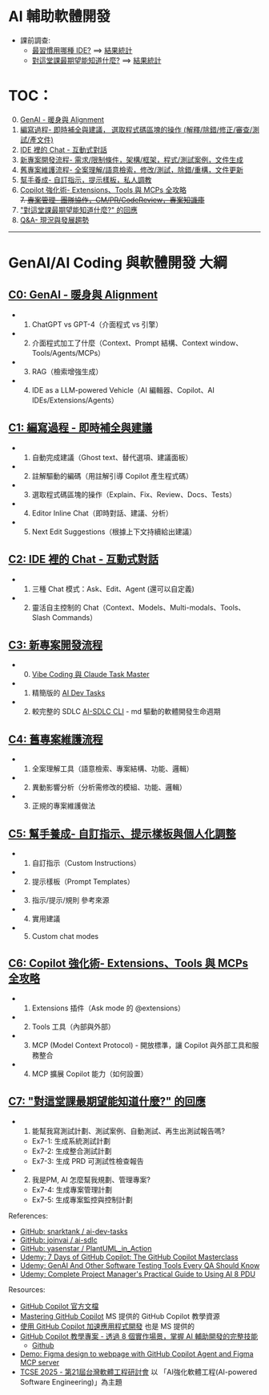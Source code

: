 # AI 輔助軟體開發

* 課前調查:
  - [最習慣用哪種 IDE?](https://app.sli.do/event/gSBDUPTcSFmjjwpNsWEJfN)  ==> [結果統計](https://wall.sli.do/event/gSBDUPTcSFmjjwpNsWEJfN?section=427eca0c-807a-4920-9a8b-049390d71538)
  - [對這堂課最期望能知道什麼?](https://app.sli.do/event/2vi8reg8mayKLt5G93pKGK)  ==> [結果統計](https://wall.sli.do/event/2vi8reg8mayKLt5G93pKGK?section=51d6e4b6-54cb-47b9-8cb0-458c992eef6c)


# TOC： 	

0. [GenAI - 暖身與 Alignment](C0.md)
1. [編寫過程- 即時補全與建議， 選取程式碼區塊的操作 (解釋/除錯/修正/審查/測試/產文件)](C1.md)
2. [IDE 裡的 Chat - 互動式對話](C2.md)
3. [新專案開發流程- 需求/限制條件，架構/框架，程式/測試案例，文件生成](C3.md)
4. [舊專案維護流程- 全案理解/語意檢索，修改/測試，除錯/重構，文件更新](C4.md)
5. [幫手養成- 自訂指示，提示樣板，私人調教](C5.md)
6. [Copilot 強化術- Extensions、Tools 與 MCPs 全攻略](C6.md)
<br/>~~7. [專案管理- 團隊協作，CM/PR/CodeReview，專案知識庫](C7.md)~~<br/>
7. ["對這堂課最期望能知道什麼?" 的回應](C7.md)
8. [Q&A- 現況與發展趨勢](C8.md)



---

# GenAI/AI Coding 與軟體開發 大綱

## [C0: GenAI - 暖身與 Alignment](C0.md)
- 1. ChatGPT vs GPT-4（介面程式 vs 引擎）
- 2. 介面程式加工了什麼（Context、Prompt 結構、Context window、Tools/Agents/MCPs）
- 3. RAG（檢索增強生成）
- 4. IDE as a LLM-powered Vehicle（AI 編輯器、Copilot、AI IDEs/Extensions/Agents）

## [C1: 編寫過程 - 即時補全與建議](C1.md)
- 1. 自動完成建議（Ghost text、替代選項、建議面板）
- 2. 註解驅動的編碼（用註解引導 Copilot 產生程式碼）
- 3. 選取程式碼區塊的操作（Explain、Fix、Review、Docs、Tests）
- 4. Editor Inline Chat（即時對話、建議、分析）
- 5. Next Edit Suggestions（根據上下文持續給出建議）

## [C2: IDE 裡的 Chat - 互動式對話](C2.md)
- 1. 三種 Chat 模式：Ask、Edit、Agent (還可以自定義)
- 2. 靈活自主控制的 Chat（Context、Models、Multi-modals、Tools、Slash Commands）

## [C3: 新專案開發流程](C3.md)
- 0. [Vibe Coding 與 Claude Task Master](Vibe_TaskMaster.md)
- 1. 精簡版的 [AI Dev Tasks](https://github.com/snarktank/ai-dev-tasks)
- 2. 較完整的 SDLC [AI-SDLC CLI](https://github.com/joinvai/ai-sdlc/tree/main) - md 驅動的軟體開發生命週期

## [C4: 舊專案維護流程](C4.md)
- 1. 全案理解工具（語意檢索、專案結構、功能、邏輯）
- 2. 異動影響分析（分析需修改的模組、功能、邏輯）
- 3. 正規的專案維護做法

## [C5: 幫手養成- 自訂指示、提示樣板與個人化調整](C5.md)
- 1. 自訂指示（Custom Instructions）
- 2. 提示樣板（Prompt Templates）
- 3. 指示/提示/規則 參考來源
- 4. 實用建議
- 5. Custom chat modes

## [C6: Copilot 強化術- Extensions、Tools 與 MCPs 全攻略](C6.md)
- 1. Extensions 插件（Ask mode 的 @extensions）
- 2. Tools 工具（內部與外部）
- 3. MCP (Model Context Protocol) - 開放標準，讓 Copilot 與外部工具和服務整合
- 4. MCP 擴展 Copilot 能力（如何設置）

## [C7: "對這堂課最期望能知道什麼?" 的回應](C7.md)
- 1. 能幫我寫測試計劃、測試案例、自動測試、再生出測試報告嗎?
  - Ex7-1: 生成系統測試計劃
  - Ex7-2: 生成整合測試計劃
  - Ex7-3: 生成 PRD 可測試性檢查報告
- 2. 我是PM, AI 怎麼幫我規劃、管理專案?
  - Ex7-4: 生成專案管理計劃
  - Ex7-5: 生成專案監控與控制計劃

References:

* [GitHub: snarktank / ai-dev-tasks ](https://github.com/snarktank/ai-dev-tasks)
* [GitHub: joinvai / ai-sdlc ](https://github.com/joinvai/ai-sdlc)
* [GitHub: yasenstar / PlantUML_in_Action](https://github.com/yasenstar/PlantUML_in_Action)
* [Udemy: 7 Days of GitHub Copilot: The GitHub Copilot Masterclass](https://www.udemy.com/course/github-copilot-for-professionals)
* [Udemy: GenAI And Other Software Testing Tools Every QA Should Know](https://www.udemy.com/course/testingtools/)
* [Udemy: Complete Project Manager's Practical Guide to Using AI 8 PDU](https://www.udemy.com/course/project-management-ai/)


Resources:

* [GitHub Copilot 官方文檔](https://docs.github.com/en/copilot)
* [Mastering GitHub Copilot](https://github.com/microsoft/Mastering-GitHub-Copilot-for-Paired-Programming) MS 提供的 GitHub Copilot 教學資源
* [使用 GitHub Copilot 加速應用程式開發](https://learn.microsoft.com/zh-tw/plans/e28efnd5e5m1rj?ocid=Build25_plan_azuremktg_developer#) 也是 MS 提供的
* [GitHub Copilot 教學專案 - 透過 8 個實作場景，掌握 AI 輔助開發的完整技能](https://yulin0629.github.io/github-copilot-tutorial/)
    * [Github](https://github.com/yulin0629/github-copilot-tutorial)
* [Demo: Figma design to webpage with GitHub Copilot Agent and Figma MCP server](https://www.youtube.com/watch?v=1eZMmQ8_XkA)
* [TCSE 2025 - 第21屆台灣軟體工程研討會](https://tcse2025.seat.org.tw/)  以 「AI強化軟體工程(AI-powered Software Engineering)」為主題